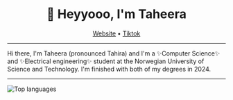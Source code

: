 <h1 align="center">👋 Heyyooo, I'm Taheera</h1>
<p align="center">
  <a href="https://www.taheera.no">Website</a> •
  <a href="https://www.tiktok.com/@taheera.py">Tiktok</a>
</p>

---
Hi there, I'm Taheera (pronounced Tahira) and I'm a ✨Computer Science✨ and ✨Electrical engineering✨ student at the Norwegian University of Science and Technology. I'm finished with both of my degrees in 2024. 

---

![Top languages](https://github-readme-stats.vercel.app/api/top-langs/?username=taheeraahmed&hide=jupyter%20notebook&show_icons=true&theme=radical/)

